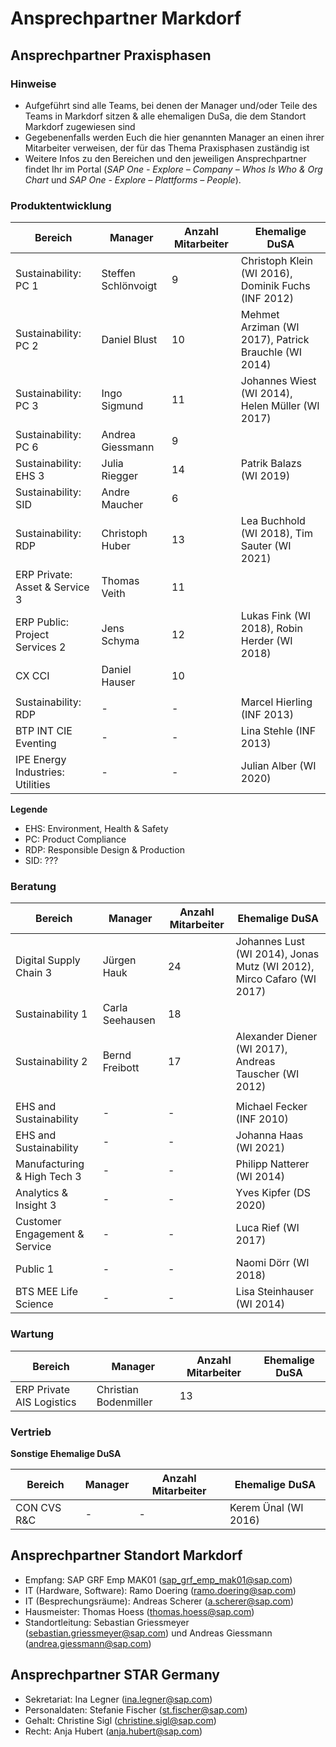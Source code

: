 # Ansprechpartner Markdorf

## Ansprechpartner Praxisphasen

### Hinweise

- Aufgeführt sind alle Teams, bei denen der Manager und/oder Teile des Teams in Markdorf sitzen & alle ehemaligen DuSa, die dem Standort Markdorf zugewiesen sind
- Gegebenenfalls werden Euch die hier genannten Manager an einen ihrer Mitarbeiter verweisen, der für das Thema Praxisphasen zuständig ist
- Weitere Infos zu den Bereichen und den jeweiligen Ansprechpartner findet Ihr im Portal (_SAP One - Explore – Company – Whos Is Who & Org Chart_ und _SAP One - Explore – Plattforms – People_).

### Produktentwicklung

| Bereich                          | Manager             | Anzahl Mitarbeiter | Ehemalige DuSA                                       |
|----------------------------------|---------------------|--------------------|------------------------------------------------------|
| Sustainability: PC 1             | Steffen Schlönvoigt | 9                  | Christoph Klein (WI 2016), Dominik Fuchs (INF 2012)  |
| Sustainability: PC 2             | Daniel Blust        | 10                 | Mehmet Arziman (WI 2017), Patrick Brauchle (WI 2014) |
| Sustainability: PC 3             | Ingo Sigmund        | 11                 | Johannes Wiest (WI 2014), Helen Müller (WI 2017)     |
| Sustainability: PC 6             | Andrea Giessmann    | 9                  |                                                      |
| Sustainability: EHS 3            | Julia Riegger       | 14                 | Patrik Balazs (WI 2019)                              |
| Sustainability: SID              | Andre Maucher       | 6                  |                                                      |
| Sustainability: RDP              | Christoph Huber     | 13                 | Lea Buchhold (WI 2018), Tim Sauter (WI 2021)         |
| ERP Private: Asset & Service 3   | Thomas Veith        | 11                 |                                                      |
| ERP Public: Project Services 2   | Jens Schyma         | 12                 | Lukas Fink (WI 2018), Robin Herder (WI 2018)         |
| CX CCI                           | Daniel Hauser       | 10                 |                                                      |
|||||
| Sustainability: RDP              | -                   | -                  | Marcel Hierling (INF 2013)                           |
| BTP INT CIE Eventing             | -                   | -                  | Lina Stehle (INF 2013)                               |
| IPE Energy Industries: Utilities | -                   | -                  | Julian Alber (WI 2020)                               |

**Legende**

- EHS: Environment, Health & Safety
- PC: Product Compliance
- RDP: Responsible Design & Production
- SID: ???

### Beratung

| Bereich                       | Manager         | Anzahl Mitarbeiter | Ehemalige DuSA                                                        |
|-------------------------------|-----------------|--------------------|-----------------------------------------------------------------------|
| Digital Supply Chain 3        | Jürgen Hauk     | 24                 | Johannes Lust (WI 2014), Jonas Mutz (WI 2012), Mirco Cafaro (WI 2017) |
| Sustainability 1              | Carla Seehausen | 18                 |                                                                       |
| Sustainability 2              | Bernd Freibott  | 17                 | Alexander Diener (WI 2017), Andreas Tauscher (WI 2012)                |
|||||
| EHS and Sustainability        | -               | -                  | Michael Fecker (INF 2010)                                             |
| EHS and Sustainability        | -               | -                  | Johanna Haas (WI 2021)                                                |
| Manufacturing & High Tech 3   | -               | -                  | Philipp Natterer (WI 2014)                                            |
| Analytics & Insight 3         | -               | -                  | Yves Kipfer (DS 2020)                                                 |
| Customer Engagement & Service | -               | -                  | Luca Rief (WI 2017)                                                   |
| Public 1                      | -               | -                  | Naomi Dörr (WI 2018)                                                  |
| BTS MEE Life Science          | -               | -                  | Lisa Steinhauser (WI 2014)                                            |

### Wartung

| Bereich                   | Manager               | Anzahl Mitarbeiter | Ehemalige DuSA |
|---------------------------|-----------------------|--------------------|----------------|
| ERP Private AIS Logistics | Christian Bodenmiller | 13                 |                |

### Vertrieb

**Sonstige Ehemalige DuSA**

| Bereich     | Manager | Anzahl Mitarbeiter | Ehemalige DuSA       |
|-------------|---------|--------------------|----------------------|
| CON CVS R&C | -       | -                  | Kerem Ünal (WI 2016) |

## Ansprechpartner Standort Markdorf

- Empfang: SAP GRF Emp MAK01 (sap_grf_emp_mak01@sap.com)
- IT (Hardware, Software): Ramo Doering (ramo.doering@sap.com)
- IT (Besprechungsräume): Andreas Scherer (a.scherer@sap.com)
- Hausmeister: Thomas Hoess (thomas.hoess@sap.com)
- Standortleitung: Sebastian Griessmeyer (sebastian.griessmeyer@sap.com) und Andreas Giessmann (andrea.giessmann@sap.com)

## Ansprechpartner STAR Germany

- Sekretariat: Ina Legner (ina.legner@sap.com)
- Personaldaten: Stefanie Fischer (st.fischer@sap.com)
- Gehalt: Christine Sigl (christine.sigl@sap.com)
- Recht: Anja Hubert (anja.hubert@sap.com)

